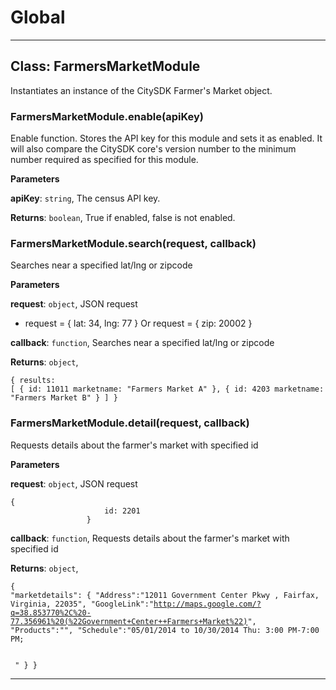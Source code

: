 # Global





* * *

## Class: FarmersMarketModule
Instantiates an instance of the CitySDK Farmer's Market object.

### FarmersMarketModule.enable(apiKey) 

Enable function. Stores the API key for this module and sets it as enabled.  It will also compare the CitySDK core's version number to the minimum number required as specified for this module.

**Parameters**

**apiKey**: `string`, The census API key.

**Returns**: `boolean`, True if enabled, false is not enabled.

### FarmersMarketModule.search(request, callback) 

Searches near a specified lat/lng or zipcode

**Parameters**

**request**: `object`, JSON request * request = { lat: 34, lng: 77 }Orrequest = { zip: 20002 }

**callback**: `function`, Searches near a specified lat/lng or zipcode

**Returns**: `object`, <pre><code>{     results: [         {             id: 11011             marketname: "Farmers Market A"         },         {             id: 4203             marketname: "Farmers Market B"         }     ]}</code></pre>

### FarmersMarketModule.detail(request, callback) 

Requests details about the farmer's market with specified id

**Parameters**

**request**: `object`, JSON request<pre><code>{                     id: 2201                 }</code></pre>

**callback**: `function`, Requests details about the farmer's market with specified id

**Returns**: `object`, <pre><code>{     "marketdetails": {                     "Address":"12011 Government Center Pkwy , Fairfax, Virginia, 22035",                     "GoogleLink":"http://maps.google.com/?q=38.853770%2C%20-77.356961%20(%22Government+Center++Farmers+Market%22)",                     "Products":"",                     "Schedule":"05/01/2014 to 10/30/2014 Thu: 3:00 PM-7:00 PM;<br> <br> <br> "                     }}</code></pre>



* * *










